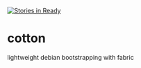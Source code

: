 [![Stories in Ready](https://badge.waffle.io/evilchili/cotton.png?label=ready&title=Ready)](https://waffle.io/evilchili/cotton)
# cotton
lightweight debian bootstrapping with fabric
